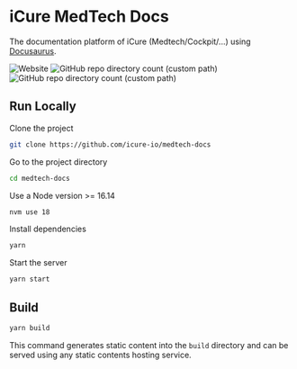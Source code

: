 
# iCure MedTech Docs

The documentation platform of iCure (Medtech/Cockpit/...) using [Docusaurus](https://docusaurus.io/).

![Website](https://img.shields.io/website?label=docs.icure.com&url=https%3A%2F%2Fdocs.icure.com%2F)
![GitHub repo directory count (custom path)](https://img.shields.io/github/directory-file-count/icure-io/medtech-docs/docs?label=SDK%20documents)
![GitHub repo directory count (custom path)](https://img.shields.io/github/directory-file-count/icure-io/medtech-docs/cockpit?label=Cockpit%20documents)

## Run Locally


Clone the project

```bash
git clone https://github.com/icure-io/medtech-docs
```

Go to the project directory

```bash
cd medtech-docs
```

Use a Node version >= 16.14

```bash
nvm use 18
```

Install dependencies

```bash
yarn
```

Start the server

```bash
yarn start
```

## Build

```bash
yarn build
```

This command generates static content into the `build` directory and can be served using any static contents hosting service.
